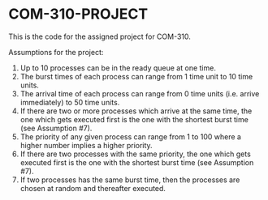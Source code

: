 # COM-310-PROJECT
This is the code for the assigned project for COM-310. 

Assumptions for the project:
  1) Up to 10 processes can be in the ready queue at one time. 
  2) The burst times of each process can range from 1 time unit to 10 time units. 
  3) The arrival time of each process can range from 0 time units (i.e. arrive immediately) to 50 time units. 
  4) If there are two or more processes which arrive at the same time, the one which gets executed first is the one with the shortest burst time (see Assumption #7). 
  5) The priority of any given process can range from 1 to 100 where a higher number implies a higher priority.  
  6) If there are two processes with the same priority, the one which gets executed first is the one with the shortest burst time (see Assumption #7). 
  7) If two processes has the same burst time, then the processes are chosen at random and thereafter executed. 
